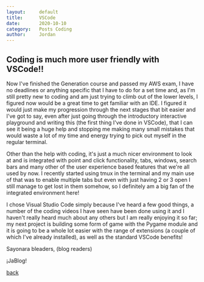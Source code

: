```yaml
---
layout:     default
title:      VSCode
date:       2020-10-10
category:   Posts Coding
author:     Jordan 
---
```


##  Coding is much more user friendly with VSCode!!

Now I've finished the Generation course and passed my AWS exam, I have no deadlines or anything specific that I have to do for a set time and, as I'm still pretty new to coding and am just trying to climb out of the lower levels, I figured now would be a great time to get familiar with an IDE. I figured it would just make my progression through the next stages that bit easier and I've got to say, even after just going through the introductory interactive playground and writing this (the first thing I've done in VSCode), that I can see it being a huge help and stopping me making many small mistakes that would waste a lot of my time and energy trying to pick out myself in the regular terminal.

Other than the help with coding, it's just a much nicer environment to look at and is integrated with point and click functionality, tabs, windows, search bars and many other of the user experience based features that we're all used by now. I recently started using tmux in the terminal and my main use of that was to enable multiple tabs but even with just having 2 or 3 open I still manage to get lost in them somehow, so I definitely am a big fan of the integrated environment here!

I chose Visual Studio Code simply because I've heard a few good things, a number of the coding videos I have seen have been done using it and I haven't really heard much about any others but I am really enjoying it so far; my next project is building some form of game with the Pygame module and it is going to be a whole lot easier with the range of extensions (a couple of which I've already installed), as well as the standard VSCode benefits!

Sayonara bleaders, (blog readers)

¡JaBlog!

[back](./)
